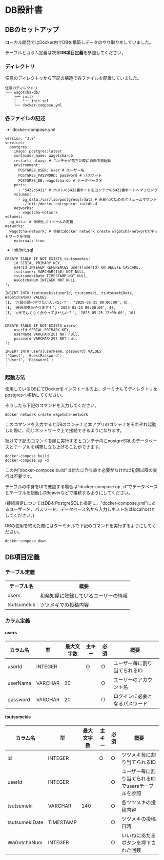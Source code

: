 # DB設計書
## DBのセットアップ
ローカル開発ではDocker内でDBを構築しデータのやり取りをしていました。

テーブルとカラム定義は次章**DB項目定義**を参照してください。

### ディレクトリ
任意のディレクトリから下記の構造で各ファイルを配置していました。

```
任意のディレクトリ
└── wagotcha-db/
    ├── init/
    │   └── init.sql
    └── docker-compose.yml
```
### 各ファイルの記述
- docker-compose.yml
```
version: "3.8"
services:
  postgres:
    image: postgres:latest
    container_name: wagotcha-db
    restart: always # コンテナが落ちた際に自動で再起動
    environment:
      POSTGRES_USER: user # ユーザー名
      POSTGRES_PASSWORD: password # パスワード
      POSTGRES_DB: wagotcha-db # データベース名
    ports:
      - "5432:5432" # ホストの5432番ポートをコンテナの5432番ポートへマッピング
    volumes:
      - pg_data:/var/lib/postgresql/data # 永続化のためのボリュームマウント
      - ./init:/docker-entrypoint-initdb.d
    networks:
      - wagotcha-network
volumes:
  pg_data: # 永続化ボリュームの定義
networks:
  wagotcha-network: # 事前にdocker network create wagotcha-networkでネットワークを作成
    external: true
```
- init/init.sql
```
CREATE TABLE IF NOT EXISTS tsutsumekis(
    id SERIAL PRIMARY KEY,
    userId INTEGER REFERENCES users(userId) ON DELETE CASCADE,
    tsutsumeki VARCHAR(140) NOT NULL,
    tsutsumekiDate TIMESTAMP NOT NULL,
    WaGotchaNum INTEGER NOT NULL
);

INSERT INTO tsutsumekis(userId, tsutsumeki, tsutsumekiDate, WaGotchaNum) VALUES
(1, '六段の調べやりたい人いない？', '2025-05-25 00:00:00', 0),
(1, '来週演奏会やります！', '2025-05-25 09:00:00', 4),
(1, '○市でもくもく会やってませんか？', '2025-05-25 12:00:00', 10)
;

CREATE TABLE IF NOT EXISTS users(
    userId SERIAL PRIMARY KEY,
    userName VARCHAR(20) NOT null,
    password VARCHAR(20) NOT null
);

INSERT INTO users(userName, password) VALUES
('Guest', 'GuestPassword'),
('User1', 'Password1')
;
```

### 起動方法
使用しているOSにてDockerをインストールの上、ターミナルでディレクトリをpostgresへ移動してください。

そうしたら下記のコマンドを入力してください。

```
docker network create wagotcha-network
```
このコマンドを入力するとDBのコンテナと本アプリのコンテナをそれぞれ起動した際に、同じネットワーク上で接続できるようになります。

続けて下記のコマンドを順に実行するとコンテナ内にpostgreSQLのデータベースとテーブルを構築し立ち上げることができます。
```
docker-compose build
docker-compose up -d
```
この内"docker-compose build"は新たに作り直す必要がなければ初回以降の実行は不要です。

テーブルの中身をUIで確認する場合は"docker-compose up -d"でデータベースとテーブルを起動しDBeaverなどで接続するようにしてください。

(接続設定についてはDBをPostgreSQLと指定し、"docker-compose.yml"にあるユーザー名、パスワード、データベース名から入力しホスト名はlocalhostとしてください。)

DBの使用を終えた際にはターミナルで下記のコマンドを実行するようにしてください。
```
docker-compose down
```

## DB項目定義
### テーブル定義
| テーブル名   | 概要 |
| --- | ----------- |
| users | 和楽知屋に登録しているユーザーの情報 |
| tsutsumekis | ツツメキでの投稿内容 |

### カラム定義
#### users
| カラム名 | 型 | 最大文字数 | 主キー | 必須 | 概要 |
| --- | ----------- | ----------- | ----------- | ----------- | ----------- |
| userId | INTEGER |  | ○ | ○ | ユーザー毎に割り当てられるID |
| userName | VARCHAR | 20 |  | ○ | ユーザーのアカウント名 |
| password | VARCHAR | 20 |  | ○ | ログインに必要となるパスワード |

#### tsutsumekis
| カラム名 | 型 | 最大文字数 | 主キー | 必須 | 概要 |
| --- | ----------- | ----------- | ----------- | ----------- | ----------- |
| id | INTEGER |  | ○ | ○ | ツツメキ毎に割り当てられるID |
| userId | INTEGER |  |  | ○ | ユーザー毎に割り当てられるIDでusersテーブルを参照 |
| tsutsumeki | VARCHAR | 140 |  | ○ | 各ツツメキの投稿内容 |
| tsutsumekiDate | TIMESTAMP |  |  | ○ | ツツメキの投稿日時 |
| WaGotchaNum | INTEGER |  |  | ○ | いいねにあたるボタンを押下された回数 |